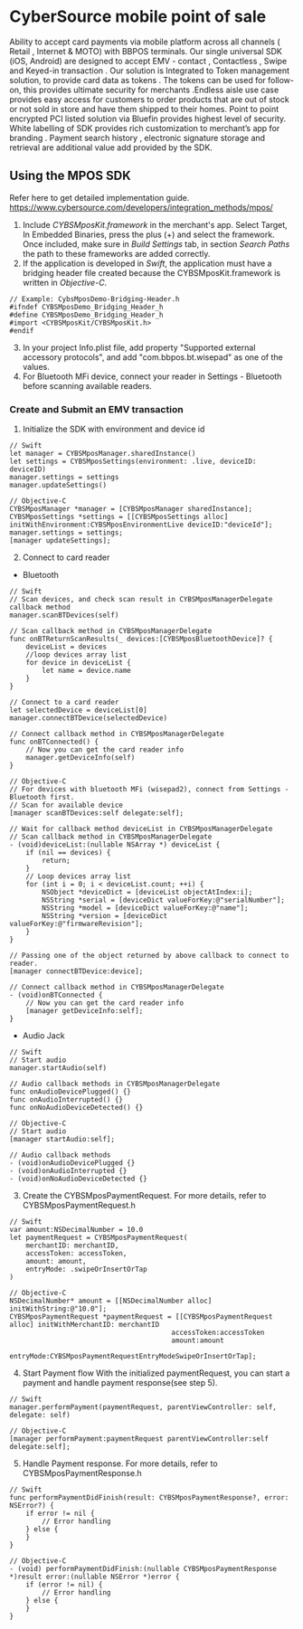 # CyberSource mobile point of sale
Ability to accept card payments via mobile platform across all channels ( Retail , Internet & MOTO) with BBPOS terminals. Our single universal SDK (iOS, Android) are designed to accept EMV - contact , Contactless , Swipe and Keyed-in transaction . Our solution is Integrated to Token management solution, to provide card data as tokens . The tokens can be used for follow-on, this provides ultimate security for merchants .Endless aisle use case provides easy access for customers to order products that are out of stock  or not sold in store and have them shipped to their homes.   Point to point encrypted PCI listed solution via Bluefin provides highest level of  security. White labelling of SDK provides rich customization to merchant’s app for branding . Payment search history , electronic signature storage and retrieval are additional value add provided by the SDK.

## Using the MPOS SDK
Refer here to get detailed implementation guide.
https://www.cybersource.com/developers/integration_methods/mpos/
1. Include *CYBSMposKit.framework* in the merchant's app. Select Target,
In Embedded Binaries, press the plus (+) and select the framework. Once
included, make sure in *Build Settings* tab, in section *Search Paths* the path
to these frameworks are added correctly.
2. If the application is developed in *Swift*, the application must
have a bridging header file created because the CYBSMposKit.framework is written
in *Objective-C*.
```
// Example: CybsMposDemo-Bridging-Header.h
#ifndef CYBSMposDemo_Bridging_Header_h
#define CYBSMposDemo_Bridging_Header_h
#import <CYBSMposKit/CYBSMposKit.h>
#endif
```
3. In your project Info.plist file, add property "Supported external accessory protocols", and add "com.bbpos.bt.wisepad" as one of the values.
4. For Bluetooth MFi device, connect your reader in Settings - Bluetooth before scanning available readers.

### Create and Submit an EMV transaction
1. Initialize the SDK with environment and device id
```
// Swift
let manager = CYBSMposManager.sharedInstance()
let settings = CYBSMposSettings(environment: .live, deviceID: deviceID)
manager.settings = settings
manager.updateSettings()
```
```
// Objective-C
CYBSMposManager *manager = [CYBSMposManager sharedInstance];
CYBSMposSettings *settings = [[CYBSMposSettings alloc] initWithEnvironment:CYBSMposEnvironmentLive deviceID:"deviceId"];
manager.settings = settings;
[manager updateSettings];
```


2. Connect to card reader
- Bluetooth
```
// Swift
// Scan devices, and check scan result in CYBSMposManagerDelegate callback method
manager.scanBTDevices(self)

// Scan callback method in CYBSMposManagerDelegate
func onBTReturnScanResults(_ devices:[CYBSMposBluetoothDevice]? {
    deviceList = devices
    //loop devices array list
    for device in deviceList {
        let name = device.name
    }
}

// Connect to a card reader
let selectedDevice = deviceList[0]
manager.connectBTDevice(selectedDevice)

// Connect callback method in CYBSMposManagerDelegate
func onBTConnected() {
    // Now you can get the card reader info
    manager.getDeviceInfo(self)
}
```

```
// Objective-C
// For devices with bluetooth MFi (wisepad2), connect from Settings - Bluetooth first. 
// Scan for available device
[manager scanBTDevices:self delegate:self];

// Wait for callback method deviceList in CYBSMposManagerDelegate
// Scan callback method in CYBSMposManagerDelegate
- (void)deviceList:(nullable NSArray *) deviceList {
    if (nil == devices) {
        return;
    }
    // Loop devices array list
    for (int i = 0; i < deviceList.count; ++i) {
        NSObject *deviceDict = [deviceList objectAtIndex:i];
        NSString *serial = [deviceDict valueForKey:@"serialNumber"];
        NSString *model = [deviceDict valueForKey:@"name"];
        NSString *version = [deviceDict valueForKey:@"firmwareRevision"];
    }
}

// Passing one of the object returned by above callback to connect to reader.
[manager connectBTDevice:device];

// Connect callback method in CYBSMposManagerDelegate
- (void)onBTConnected {
    // Now you can get the card reader info
    [manager getDeviceInfo:self];
}
```

- Audio Jack
```
// Swift
// Start audio
manager.startAudio(self)

// Audio callback methods in CYBSMposManagerDelegate
func onAudioDevicePlugged() {}
func onAudioInterrupted() {}
func onNoAudioDeviceDetected() {}
```

```
// Objective-C
// Start audio
[manager startAudio:self];

// Audio callback methods
- (void)onAudioDevicePlugged {}
- (void)onAudioInterrupted {}
- (void)onNoAudioDeviceDetected {}
```


3. Create the CYBSMposPaymentRequest. For more details, refer to CYBSMposPaymentRequest.h
```
// Swift
var amount:NSDecimalNumber = 10.0
let paymentRequest = CYBSMposPaymentRequest(
    merchantID: merchantID, 
    accessToken: accessToken, 
    amount: amount, 
    entryMode: .swipeOrInsertOrTap
)
```

```
// Objective-C
NSDecimalNumber* amount = [[NSDecimalNumber alloc] initWithString:@"10.0"];
CYBSMposPaymentRequest *paymentRequest = [[CYBSMposPaymentRequest alloc] initWithMerchantID: merchantID 
                                        accessToken:accessToken
                                        amount:amount
                                        entryMode:CYBSMposPaymentRequestEntryModeSwipeOrInsertOrTap];
```


4. Start Payment flow
With the initialized paymentRequest, you can start a payment and handle payment response(see step 5).
```
// Swift
manager.performPayment(paymentRequest, parentViewController: self, delegate: self)
```

```
// Objective-C
[manager performPayment:paymentRequest parentViewController:self delegate:self];
```


5. Handle Payment response. For more details, refer to CYBSMposPaymentResponse.h
```
// Swift
func performPaymentDidFinish(result: CYBSMposPaymentResponse?, error: NSError?) {
    if error != nil {
        // Error handling
    } else {
    }
}
```

```
// Objective-C
- (void) performPaymentDidFinish:(nullable CYBSMposPaymentResponse *)result error:(nullable NSError *)error {
    if (error != nil) {
        // Error handling
    } else {
    }
}
```
